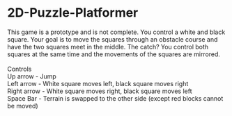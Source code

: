 # 2D-Puzzle-Platformer
This game is a prototype and is not complete. You control a white and black square. Your goal is to move the
squares through an obstacle course and have the two squares meet in the middle. The catch? You control both
squares at the same time and the movements of the squares are mirrored. 
<br />
<br />Controls
<br />Up arrow - Jump
<br />Left arrow - White square moves left, black square moves right
<br />Right arrow - White square moves right, black square moves left
<br />Space Bar - Terrain is swapped to the other side (except red blocks cannot be moved)
